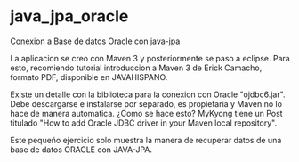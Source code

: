 # java_jpa_oracle

Conexion a Base de datos Oracle con java-jpa

La aplicacion se creo con Maven 3 y posteriormente se paso a eclipse. Para esto, recomiendo tutorial introduccion a Maven 3 de Erick Camacho, formato PDF, disponible en JAVAHISPANO. 

Existe un detalle con la biblioteca para la conexion con Oracle "ojdbc6.jar". Debe descargarse e instalarse por separado, es propietaria y Maven no lo hace de manera automatica. ¿Como se hace esto? MyKyong tiene un Post titulado "How to add Oracle JDBC driver in your Maven local repository".

Este pequeño ejercicio solo muestra la manera de recuperar datos de una base de datos ORACLE con JAVA-JPA.
